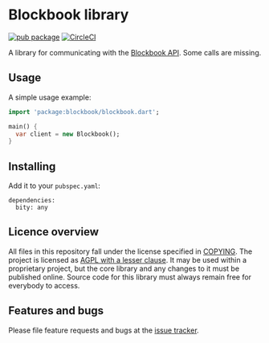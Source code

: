 # Blockbook library

[![pub package](https://img.shields.io/pub/v/bity.svg)](https://pub.dev/packages/blockbook)
[![CircleCI](https://circleci.com/gh/inapay/blockbook_client.svg?style=svg)](https://circleci.com/gh/inapay/blockbook_client)

A library for communicating with the [Blockbook API]. Some calls are missing.

## Usage

A simple usage example:

```dart
import 'package:blockbook/blockbook.dart';

main() {
  var client = new Blockbook();
}
```

## Installing

Add it to your `pubspec.yaml`:

```
dependencies:
  bity: any
```

## Licence overview

All files in this repository fall under the license specified in 
[COPYING](COPYING). The project is licensed as [AGPL with a lesser clause](https://www.gnu.org/licenses/agpl-3.0.en.html). 
It may be used within a proprietary project, but the core library and any 
changes to it must be published online. Source code for this library must 
always remain free for everybody to access.

## Features and bugs

Please file feature requests and bugs at the [issue tracker][tracker].

[tracker]: https://github.com/inapay/blockbook_client/issues
[Blockbook API]: https://github.com/trezor/blockbook/blob/master/docs/api.md

